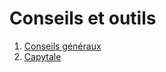 # Conseils et outils

1. [Conseils généraux](../1_Conseils_generaux/cours/)
2. [Capytale](../2_Capytale/cours/)
